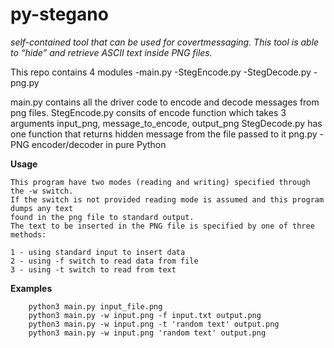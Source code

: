 # py-stegano
*self-contained tool that can be used for covertmessaging. This tool is able to “hide” and retrieve ASCII text inside PNG files.*

This repo contains 4 modules 
-main.py
-StegEncode.py
-StegDecode.py
-png.py

main.py contains all the driver code to encode and decode messages from png files.
StegEncode.py consits of encode function which takes 3 arguments input_png, message_to_encode, output_png
StegDecode.py has one function that returns hidden message from the file passed to it
png.py - PNG encoder/decoder in pure Python

**Usage**

    This program have two modes (reading and writing) specified through the -w switch. 
    If the switch is not provided reading mode is assumed and this program dumps any text 
    found in the png file to standard output.
    The text to be inserted in the PNG file is specified by one of three methods:

    1 - using standard input to insert data
    2 - using -f switch to read data from file
    3 - using -t switch to read from text
    
    
**Examples**
```    
    python3 main.py input_file.png
    python3 main.py -w input.png -f input.txt output.png
    python3 main.py -w input.png -t 'random text' output.png
    python3 main.py -w input.png 'random text' output.png
```
